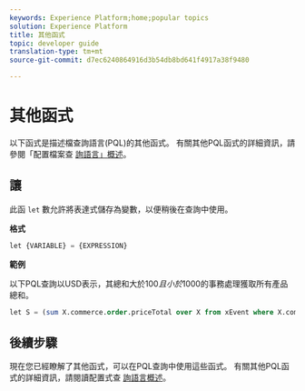 ```yaml
---
keywords: Experience Platform;home;popular topics
solution: Experience Platform
title: 其他函式
topic: developer guide
translation-type: tm+mt
source-git-commit: d7ec6240864916d3b54db8bd641f4917a38f9480

---
```



# 其他函式

以下函式是描述檔查詢語言(PQL)的其他函式。 有關其他PQL函式的詳細資訊，請參閱「配置檔案查 [詢語言」概述](./overview.md)。

## 讓

此函 `let` 數允許將表達式儲存為變數，以便稍後在查詢中使用。

**格式**

```sql
let {VARIABLE} = {EXPRESSION}
```

**範例**

以下PQL查詢以USD表示，其總和大於$100且小於$1000的事務處理獲取所有產品總和。

```sql
let S = (sum X.commerce.order.priceTotal over X from xEvent where X.commerce.order.currencyCode = "USD") in (S > 100 and S < 1000)
```

## 後續步驟

現在您已經瞭解了其他函式，可以在PQL查詢中使用這些函式。 有關其他PQL函式的詳細資訊，請閱讀配置式查 [詢語言概述](./overview.md)。
